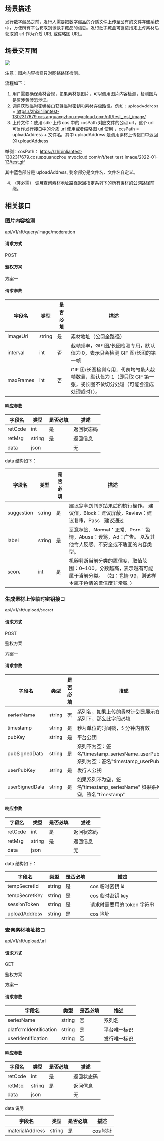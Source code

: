 
## 场景描述

发行数字藏品之前，发行人需要把数字藏品的介质文件上传至公有的文件存储系统中，方便所有平台获取到该数字藏品的信息。发行数字藏品可直接指定上传素材后获取的 url 作为介质 URL 或缩略图 URL。

## 场景交互图

![](https://qcloudimg.tencent-cloud.cn/raw/4e0000a57cb5f00a132f3964c9859add.png)

注意：图片内容检查只对网络路径检测。

流程如下：

1. 用户需要确保素材合规，如果素材是图片，可以调用图片内容检测，检测图片是否涉黄涉恐涉证。
2. 调用获取临时密钥接口获得临时密钥和素材存储路径。例如：uploadAddress = https://zhixinliantest-1302317679.cos.apguangzhou.myqcloud.com/nft/test_test_image/
3. 上传文件：使用 sdk-上传 cos 中的
  cosPath 对应文件的公网 url，这个 url 可当作发行接口中的介质 url 使用或者缩略图 url 使用
  ，cosPath = uploadAddress + 文件名，其中 uploadAddress
  是调用素材上传接口中返回的 uploadAddress

举例：cosPath：
https://zhixinliantest-1302317679.cos.apguangzhou.myqcloud.com/nft/test_test_image/2022-01-13/test.gif

其中蓝色部分是 uploadAddress, 剩余部分是文件名，文件名自定义。

4. （非必需）
  调用查询素材地址路径返回指定系列下的所有素材的公网路径前缀。

## 相关接口

### 图片内容检测

api/v1/nft/query/image/moderation

#### 请求方式

POST

#### 鉴权方案

方案一

#### 请求参数

 |  字段名    	|  类型   	|  是否必填 	|  描述                                                                                                               	|
|------------	|---------	|-----------	|---------------------------------------------------------------------------------------------------------------------	|
|  imageUrl  	|  string 	|  是       	|  素材地址（公网全路径）                                                                                             	|
|  interval  	|  int    	|  否       	|  截帧频率，GIF 图/长图检测专用，默认值为 0，表示只会检测 GIF 图/长图的第一帧                                            	|
|  maxFrames 	|  int    	|  否       	|  GIF 图/长图检测专用，代表均匀最大截帧数量，默认值为 1（即只取 GIF 第一张，或长图不做切分处理（可能会造成处理超时））。 	|

#### 响应参数

|  字段名  	|  类型   	|  是否必填 	|  描述        	|
|----------	|---------	|-----------	|--------------	|
|  retCode 	|  int    	|  是       	|  返回状态码  	|
|  retMsg  	|  string 	|  是       	|  返回信息    	|
|  data    	|  json   	|           	|  无          	|

data 结构如下：

|  字段名     	|  类型   	|  是否必填 	|  描述                                                                                                                              	|
|-------------	|---------	|-----------	|------------------------------------------------------------------------------------------------------------------------------------	|
|  suggestion 	|  string 	|  是       	|  建议您拿到判断结果后的执行操作。 建议值，Block：建议屏蔽，Review：建议复审，Pass：建议通过                                        	|
|  label      	|  string 	|  是       	|  恶意标签，Normal：正常，Porn：色情，Abuse：谩骂，Ad：广告。 以及其他令人反感、不安全或不适宜的内容类型。                          	|
|  score      	|  int    	|  是       	|  机器判断当前分类的置信度，取值范围：0~100。分数越高，表示越有可能属于当前分类。 （如：色情 99，则该样本属于色情的置信度非常高。） 	|

### 生成素材上传临时密钥接口

api/v1/nft/upload/secret

#### 请求方式

POST

鉴权方案

方案一

#### 请求参数

|  字段名          	|  类型   	|  是否必填 	|  描述                                                                                   	|
|------------------	|---------	|-----------	|-----------------------------------------------------------------------------------------	|
|  seriesName      	|  string 	|  否       	|  系列名，如果上传的素材计划是展示在某个系列下，那么此字段必填                           	|
|  timestamp       	|  string 	|  是       	|  秒为单位的时间戳，5 分钟内有效                                                          	|
|  pubKey          	|  string 	|  是       	|  平台公钥                                                                               	|
|  pubSignedData   	|  string 	|  是       	|  系列不为空：签名"timestamp_seriesName_userPubKey" 系列为空：签名"timestamp_userPubKey" 	|
|  userPubKey      	|  string 	|  是       	|  发行人公钥                                                                             	|
|  userSignedData  	|  string 	|  是       	|  如果系列不为空，签名"timestamp_seriesName" 如果系列为空，签名"timestamp"               	|

#### 响应参数

|  字段名  	|  类型   	|  是否必填 	|  描述        	|
|----------	|---------	|-----------	|--------------	|
|  retCode 	|  int    	|  是       	|  返回状态码  	|
|  retMsg  	|  string 	|  是       	|  返回信息    	|
|  data    	|  json   	|           	|  无          	|

data 结构如下：

|  字段名        	|  类型   	|  是否必填 	|  描述                        	|
|----------------	|---------	|-----------	|------------------------------	|
|  tempSecretId  	|  string 	|  是       	|  cos 临时密钥 id               	|
|  tempSecretKey 	|  string 	|  是       	|  cos 临时密钥 key              	|
|  sessionToken  	|  string 	|  是       	|  请求时需要用的 token 字符串 	|
|  uploadAddress 	|  string 	|  是       	|  cos 地址                     	|

### 查询素材地址接口

api/v1/nft/upload/url

#### 请求方式

GET

鉴权方案

方案一

#### 请求参数

|  字段名                 	|  类型   	|  是否必填 	|  描述         	|
|-------------------------	|---------	|-----------	|---------------	|
|  seriesName             	|  string 	|  否       	|  系列名       	|
|  platformIdentification 	|  string 	|  是       	|  平台唯一标识 	|
|  userIdentification     	|  string 	|  否       	|  发行唯一标识 	|

#### 响应参数

|  字段名  	|  类型   	|  是否必填 	|  描述        	|
|----------	|---------	|-----------	|--------------	|
|  retCode 	|  int    	|  是       	|  返回状态码  	|
|  retMsg  	|  string 	|  是       	|  返回信息    	|
|  data    	|  json   	|           	|  无          	|

data 说明

 |  字段名          	|  类型   	|  是否必填 	|  描述    	|
|------------------	|---------	|-----------	|----------	|
|  materialAddress 	|  string 	|  是       	|  cos 地址 	|
